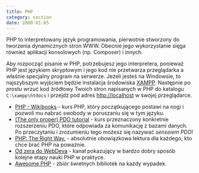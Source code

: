 ```yaml
---
title: PHP
category: section
date: 2000-01-05
---
```


PHP to interpretowany język programowania, pierwotnie stworzony do tworzenia dynamicznych stron WWW. Obecnie jego wykorzystanie sięga również aplikacji konsolowych (np. Composer) i innych.

Aby rozpocząć pisanie w PHP, potrzebujesz jego interpretera, ponieważ PHP jest językiem skryptowym i jego kod nie przetwarza przeglądarka a właśnie specjalny program na serwerze. Jeżeli jesteś na Windowsie, to najszybszym wyjściem będzie instalacja środowiska [XAMPP]. Następnie po prostu wrzuć kod źródłowy Twoich stron napisanych w PHP do katalogu `C:\xampp\htdocs` i przejdź pod adres [http://localhost][localhost] w swojej przeglądarce.

- [PHP - Wikibooks] - kurs PHP, który początkującego postawi na nogi i pozwoli mu nabrać swobody w poruszaniu się w tym języku.
- [(The only proper) PDO tutorial] - kurs przeznaczony konkretnie rozszerzeniu PDO, które odpowiada za komunikację z bazami danych. Po przeczytaniu i zrozumieniu tego możesz się nazywać *senseiem PDO*!
- [PHP: The Right Way.] - absolutnie obowiązkowa lektura dla każdego, kto chce brać PHP na poważnie.
- [Od zera do WebDeva] - kanał pokazujący w bardzo dobry sposób kolejne etapy nauki PHP w praktyce.
- [Awesome PHP] - zbiór świetnych bibliotek na każdy wypadek.

[XAMPP]: https://www.apachefriends.org/pl/index.html
[localhost]: http://localhost
[PHP - Wikibooks]: https://pl.wikibooks.org/wiki/PHP
[(The only proper) PDO tutorial]: https://phpdelusions.net/pdo
[PHP: The Right Way.]: http://pl.phptherightway.com/
[Od zera do WebDeva]: https://www.youtube.com/channel/UCrSxel4Mheo6XA8IPMA-3ZQ
[Awesome PHP]: https://github.com/ziadoz/awesome-php